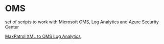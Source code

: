 # OMS
set of scripts to work with Microsoft OMS, Log Analytics and Azure Security Center

[MaxPatrol XML to OMS Log Analytics](https://github.com/altaranenco/OMS/blob/master/docs/howto-oms-maxpatrol-audit.md)
